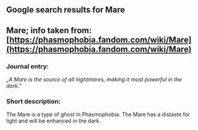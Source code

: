 ## Google search results for Mare
## Mare; info taken from: [https://phasmophobia.fandom.com/wiki/Mare](https://phasmophobia.fandom.com/wiki/Mare)
### Journal entry:
*„A Mare is the source of all nightmares, making it most powerful in the dark.”*

### Short description:
The Mare is a type of ghost in Phasmophobia. The Mare has a distaste for light and will be enhanced in the dark.